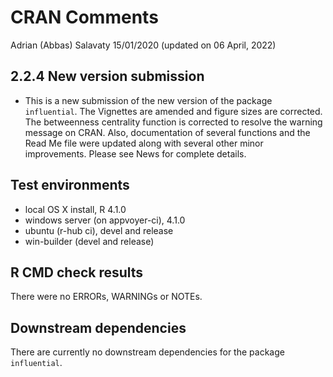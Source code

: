 CRAN Comments
================
Adrian (Abbas) Salavaty
15/01/2020 (updated on 06 April, 2022)

## 2.2.4 New version submission

-   This is a new submission of the new version of the package
    `influential`. The Vignettes are amended and figure sizes are
    corrected. The betweenness centrality function is corrected to
    resolve the warning message on CRAN. Also, documentation of several
    functions and the Read Me file were updated along with several other
    minor improvements. Please see News for complete details.

## Test environments

-   local OS X install, R 4.1.0
-   windows server (on appvoyer-ci), 4.1.0
-   ubuntu (r-hub ci), devel and release
-   win-builder (devel and release)

## R CMD check results

There were no ERRORs, WARNINGs or NOTEs.

## Downstream dependencies

There are currently no downstream dependencies for the package
`influential`.
